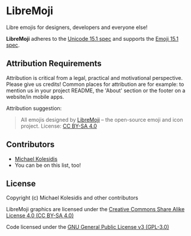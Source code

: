 # LibreMoji

Libre emojis for designers, developers and everyone else!

**LibreMoji** adheres to the [Unicode 15.1 spec](https://unicode.org/versions/Unicode15.1.0/) and supports the [Emoji 15.1 spec](https://www.unicode.org/reports/tr51/tr51-25.html).

## Attribution Requirements

Attribution is critical from a legal, practical and motivational perspective. Please give us credits! Common places for attribution are for example: to mention us in your project README, the 'About' section or the footer on a website/in mobile apps.

Attribution suggestion:

> All emojis designed by [LibreMoji](https://github.com/libremoji) – the open-source emoji and icon project. License: [CC BY-SA 4.0](https://creativecommons.org/licenses/by-sa/4.0/#)

## Contributors

- [Michael Kolesidis](https://github.com/michaelkolesidis/)
- You can be on this list, too!

## License

Copyright (c) Michael Kolesidis and other contributors  

LibreMoji graphics are licensed under the [Creative Commons Share Alike License 4.0 (CC BY-SA 4.0)](https://creativecommons.org/licenses/by-sa/4.0/)

Code licensed under the [GNU General Public License v3 (GPL-3.0)](https://www.gnu.org/licenses/gpl-3.0.en.html)
